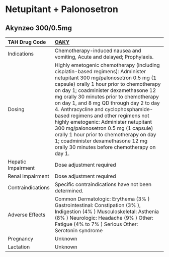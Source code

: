 # Netupitant + Palonosetron

## Akynzeo 300/0.5mg

| TAH Drug Code      | [**OAKY**](https://www.tahsda.org.tw/drugs/hissearch.php?drug_code=OAKY)                                                                                                                                                                                                                                                                                                                                                                                                                                                                                                                       |
|:-------------------|:-----------------------------------------------------------------------------------------------------------------------------------------------------------------------------------------------------------------------------------------------------------------------------------------------------------------------------------------------------------------------------------------------------------------------------------------------------------------------------------------------------------------------------------------------------------------------------------------------|
| Indications        | Chemotherapy-induced nausea and vomiting, Acute and delayed; Prophylaxis.                                                                                                                                                                                                                                                                                                                                                                                                                                                                                                                      |
| Dosing             | Highly emetogenic chemotherapy (including cisplatin-based regimens): Administer netupitant 300 mg/palonosetron 0.5 mg (1 capsule) orally 1 hour prior to chemotherapy on day 1; coadminister dexamethasone 12 mg orally 30 minutes prior to chemotherapy on day 1, and 8 mg QD through day 2 to day 4. Anthracycline and cyclophosphamide-based regimens and other regimens not highly emetogenic: Administer netupitant 300 mg/palonosetron 0.5 mg (1 capsule) orally 1 hour prior to chemotherapy on day 1; coadminister dexamethasone 12 mg orally 30 minutes before chemotherapy on day 1. |
| Hepatic Impairment | Dose adjustment required                                                                                                                                                                                                                                                                                                                                                                                                                                                                                                                                                                       |
| Renal Impairment   | Dose adjustment required                                                                                                                                                                                                                                                                                                                                                                                                                                                                                                                                                                       |
| Contraindications  | Specific contraindications have not been determined.                                                                                                                                                                                                                                                                                                                                                                                                                                                                                                                                           |
| Adverse Effects    | Common Dermatologic: Erythema (3% ) Gastrointestinal: Constipation (3% ), Indigestion (4% ) Musculoskeletal: Asthenia (8% ) Neurologic: Headache (9% ) Other: Fatigue (4% to 7% ) Serious Other: Serotonin syndrome                                                                                                                                                                                                                                                                                                                                                                            |
| Pregnancy          | Unknown                                                                                                                                                                                                                                                                                                                                                                                                                                                                                                                                                                                        |
| Lactation          | Unknown                                                                                                                                                                                                                                                                                                                                                                                                                                                                                                                                                                                        |

